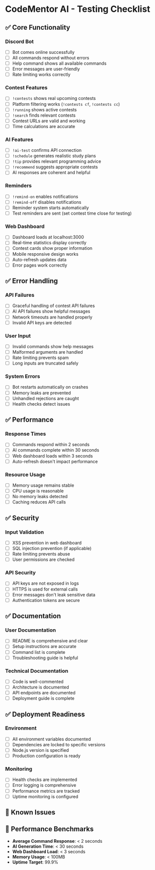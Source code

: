 # CodeMentor AI - Testing Checklist

## ✅ Core Functionality

### Discord Bot
- [ ] Bot comes online successfully
- [ ] All commands respond without errors
- [ ] Help command shows all available commands
- [ ] Error messages are user-friendly
- [ ] Rate limiting works correctly

### Contest Features
- [ ] `!contests` shows real upcoming contests
- [ ] Platform filtering works (`!contests cf`, `!contests cc`)
- [ ] `!running` shows active contests
- [ ] `!search` finds relevant contests
- [ ] Contest URLs are valid and working
- [ ] Time calculations are accurate

### AI Features
- [ ] `!ai-test` confirms API connection
- [ ] `!schedule` generates realistic study plans
- [ ] `!tip` provides relevant programming advice
- [ ] `!recommend` suggests appropriate contests
- [ ] AI responses are coherent and helpful

### Reminders
- [ ] `!remind-on` enables notifications
- [ ] `!remind-off` disables notifications
- [ ] Reminder system starts automatically
- [ ] Test reminders are sent (set contest time close for testing)

### Web Dashboard
- [ ] Dashboard loads at localhost:3000
- [ ] Real-time statistics display correctly
- [ ] Contest cards show proper information
- [ ] Mobile responsive design works
- [ ] Auto-refresh updates data
- [ ] Error pages work correctly

## ✅ Error Handling

### API Failures
- [ ] Graceful handling of contest API failures
- [ ] AI API failures show helpful messages
- [ ] Network timeouts are handled properly
- [ ] Invalid API keys are detected

### User Input
- [ ] Invalid commands show help messages
- [ ] Malformed arguments are handled
- [ ] Rate limiting prevents spam
- [ ] Long inputs are truncated safely

### System Errors
- [ ] Bot restarts automatically on crashes
- [ ] Memory leaks are prevented
- [ ] Unhandled rejections are caught
- [ ] Health checks detect issues

## ✅ Performance

### Response Times
- [ ] Commands respond within 2 seconds
- [ ] AI commands complete within 30 seconds
- [ ] Web dashboard loads within 3 seconds
- [ ] Auto-refresh doesn't impact performance

### Resource Usage
- [ ] Memory usage remains stable
- [ ] CPU usage is reasonable
- [ ] No memory leaks detected
- [ ] Caching reduces API calls

## ✅ Security

### Input Validation
- [ ] XSS prevention in web dashboard
- [ ] SQL injection prevention (if applicable)
- [ ] Rate limiting prevents abuse
- [ ] User permissions are checked

### API Security
- [ ] API keys are not exposed in logs
- [ ] HTTPS is used for external calls
- [ ] Error messages don't leak sensitive data
- [ ] Authentication tokens are secure

## ✅ Documentation

### User Documentation
- [ ] README is comprehensive and clear
- [ ] Setup instructions are accurate
- [ ] Command list is complete
- [ ] Troubleshooting guide is helpful

### Technical Documentation
- [ ] Code is well-commented
- [ ] Architecture is documented
- [ ] API endpoints are documented
- [ ] Deployment guide is complete

## ✅ Deployment Readiness

### Environment
- [ ] All environment variables documented
- [ ] Dependencies are locked to specific versions
- [ ] Node.js version is specified
- [ ] Production configuration is ready

### Monitoring
- [ ] Health checks are implemented
- [ ] Error logging is comprehensive
- [ ] Performance metrics are tracked
- [ ] Uptime monitoring is configured

## 🐛 Known Issues


## 🎯 Performance Benchmarks

- **Average Command Response**: < 2 seconds
- **AI Generation Time**: < 30 seconds
- **Web Dashboard Load**: < 3 seconds
- **Memory Usage**: < 100MB
- **Uptime Target**: 99.9%
```
